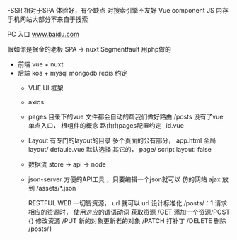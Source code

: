 -SSR 
 相对于SPA 体验好，有个缺点   对搜索引擎不友好
 Vue component JS 内存    手机网站大部分不来自于搜索

 PC 入口 www.baidu.com

 假如你是掘金的老板  SPA -> nuxt 
 Segmentfault 用php做的

 - 前端
   vue + nuxt
 - 后端
   koa + mysql mongodb redis
  约定
   - VUE UI 框架
   - axios
   
   - pages 目录下的vue 文件都会自动的帮我们做好路由
    /posts  没有了vue 单点入口， 根组件的概念
    路由由pages配置约定  _id.vue
   - Layout
     有专门的layout的目录  多个页面的公有部分，
     app.html   全局
     layout/
       defaule.vue 默认选择 
       其它的，  page/
       script layout: false 
   - 数据流
     store -> api -> node 

   - json-server
     方便的API工具 ，只要编辑一个json就可以
     仿的网站  ajax 
     放到 /assets/*.json


     RESTFUL WEB
     一切皆资源， url 就可以
     url 设计标准化 /posts/：1
     请求相应的资源时，  使用对应的谓语动词
     获取资源 /GET
     添加一个资源/POST {}
     修改资源 /PUT 新的对象更新老的对象
     /PATCH 打补丁
     /DELETE 删除 /posts/1
